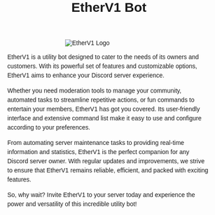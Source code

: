 <!DOCTYPE html>
<html>
<head>
  <title>EtherV1 Bot</title>
  <style>
    body {
      font-family: Arial, sans-serif;
      margin: 0;
      padding: 0;
    }

    header {
      background-color: #333;
      color: #fff;
      padding: 20px;
      text-align: center;
    }

    h1 {
      font-size: 30px;
      margin: 0;
    }

    #logo {
      display: block;
      margin: 0 auto;
      max-width: 200px;
      height: auto;
    }

    .container {
      margin: 20px;
    }

    p {
      line-height: 1.5;
    }
  </style>
</head>
<body>
  <header>
    <h1>EtherV1 Bot</h1>
  </header>
  <div class="container">
    <img id="logo" src="https://via.placeholder.com/200" alt="EtherV1 Logo">
    <p>
      EtherV1 is a utility bot designed to cater to the needs of its owners and customers. With its powerful set of features and customizable options, EtherV1 aims to enhance your Discord server experience.
    </p>
    <p>
      Whether you need moderation tools to manage your community, automated tasks to streamline repetitive actions, or fun commands to entertain your members, EtherV1 has got you covered. Its user-friendly interface and extensive command list make it easy to use and configure according to your preferences.
    </p>
    <p>
      From automating server maintenance tasks to providing real-time information and statistics, EtherV1 is the perfect companion for any Discord server owner. With regular updates and improvements, we strive to ensure that EtherV1 remains reliable, efficient, and packed with exciting features.
    </p>
    <p>
      So, why wait? Invite EtherV1 to your server today and experience the power and versatility of this incredible utility bot!
    </p>
  </div>
</body>
</html>
